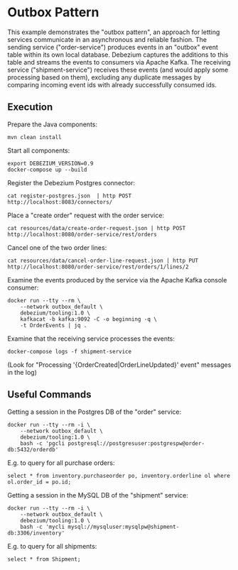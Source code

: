 # Outbox Pattern

This example demonstrates the "outbox pattern", an approach for letting services communicate in an asynchronous and reliable fashion.
The sending service ("order-service") produces events in an "outbox" event table within its own local database.
Debezium captures the additions to this table and streams the events to consumers via Apache Kafka.
The receiving service ("shipment-service") receives these events (and would apply some processing based on them),
excluding any duplicate messages by comparing incoming event ids with already successfully consumed ids.

## Execution

Prepare the Java components:

    mvn clean install

Start all components:

    export DEBEZIUM_VERSION=0.9
    docker-compose up --build

Register the Debezium Postgres connector:

    cat register-postgres.json  | http POST http://localhost:8083/connectors/

Place a "create order" request with the order service:

    cat resources/data/create-order-request.json | http POST http://localhost:8080/order-service/rest/orders

Cancel one of the two order lines:

    cat resources/data/cancel-order-line-request.json | http PUT http://localhost:8080/order-service/rest/orders/1/lines/2

Examine the events produced by the service via the Apache Kafka console consumer:

    docker run --tty --rm \
        --network outbox_default \
        debezium/tooling:1.0 \
        kafkacat -b kafka:9092 -C -o beginning -q \
        -t OrderEvents | jq .

Examine that the receiving service processes the events:

    docker-compose logs -f shipment-service

(Look for "Processing '{OrderCreated|OrderLineUpdated}' event" messages in the log)

## Useful Commands

Getting a session in the Postgres DB of the "order" service:

    docker run --tty --rm -i \
        --network outbox_default \
        debezium/tooling:1.0 \
        bash -c 'pgcli postgresql://postgresuser:postgrespw@order-db:5432/orderdb'

E.g. to query for all purchase orders:

    select * from inventory.purchaseorder po, inventory.orderline ol where ol.order_id = po.id;

Getting a session in the MySQL DB of the "shipment" service:

    docker run --tty --rm -i \
        --network outbox_default \
        debezium/tooling:1.0 \
        bash -c 'mycli mysql://mysqluser:mysqlpw@shipment-db:3306/inventory'

E.g. to query for all shipments:

    select * from Shipment;
